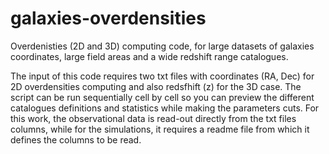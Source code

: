# galaxies-overdensities
Overdenisties (2D and 3D) computing code, for large datasets of galaxies coordinates, large field areas and a wide redshift range catalogues.

The input of this code requires two txt files with coordinates (RA, Dec) for 2D overdensities computing and also redsfhift (z) for the 3D case.
The script can be run sequentially cell by cell so you can preview the different catalogues definitions and statistics while making the parameters cuts.
For this work, the observational data is read-out directly from the txt files columns, while for the simulations, it requires a readme file from which it defines the columns to be read.

